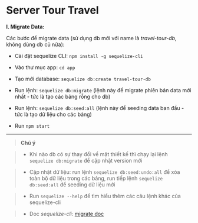 # Server Tour Travel


**I\. Migrate Data:**

Các bước để migrate data (sử dụng db mới với name là *travel-tour-db*, không dùng db cũ nữa):

- Cài đặt sequelize CLI: `npm install -g sequelize-cli`

- Vào thư mục app: `cd app`

- Tạo mới database: `sequelize db:create travel-tour-db`

- Run lệnh: `sequelize db:migrate` (lệnh này để migrate phiên bản data mới nhất - tức là tạo các bảng rỗng cho db)

- Run lệnh: `sequelize db:seed:all` (lệnh này để seeding data ban đầu - tức là tạo dữ liệu cho các bảng)

- Run `npm start`

--------
>**Chú ý**

>- Khi nào db có sự thay đổi về mặt thiết kế thì chạy lại lệnh `sequelize db:migrate` để cập nhật version mới

>- Cập nhật dữ liệu: run lệnh `sequelize db:seed:undo:all` để xóa toàn bộ dữ liệu trong các bảng, run tiếp lệnh `sequelize db:seed:all` để seeding dữ liệu mới

>- Run `sequelize --help` để tìm hiểu thêm các câu lệnh khác của sequelize-cli

>- Doc *sequelize-cli*: [migrate doc](https://sequelize.readthedocs.io/en/latest/docs/migrations/)
